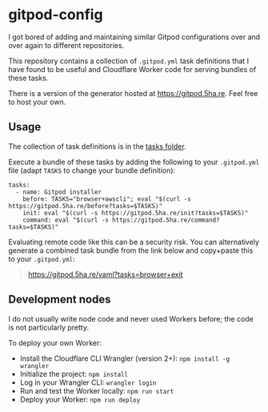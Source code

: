 
# gitpod-config

I got bored of adding and maintaining similar Gitpod configurations over and over again to different repositories.

This repository contains a collection of `.gitpod.yml` task definitions that I have found to be useful and Cloudflare Worker code for serving bundles of these tasks.

There is a version of the generator hosted at https://gitpod.5ha.re. Feel free to host your own.
## Usage

The collection of task definitions is in the [tasks folder](https://github.com/JonMerlevede/gitpod-config/tree/main/tasks).

Execute a bundle of these tasks by adding the following to your `.gitpod.yml` file (adapt `TASKS` to change your bundle definition):
```
tasks:
  - name: Gitpod installer
    before: TASKS="browser+awscli"; eval "$(curl -s https://gitpod.5ha.re/before?tasks=$TASKS)"
    init: eval "$(curl -s https://gitpod.5ha.re/init?tasks=$TASKS)"
    command: eval "$(curl -s https://gitpod.5ha.re/command?tasks=$TASKS)"
```

Evaluating remote code like this can be a security risk. You can alternatively generate a combined task bundle from the link below and copy+paste this to your `.gitpod.yml`:

> https://gitpod.5ha.re/yaml?tasks=browser+exit

## Development nodes
I do not usually write node code and never used Workers before; the code is not particularly pretty.

To deploy your own Worker:

* Install the Cloudflare CLI Wrangler (version 2+): `npm install -g wrangler`
* Initialize the project: `npm install`
* Log in your Wrangler CLI: `wrangler login`
* Run and test the Worker locally: `npm run start`
* Deploy your Worker: `npm run deploy`